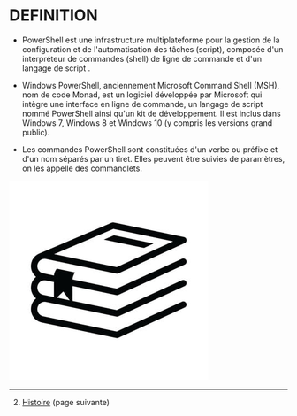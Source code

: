  # DEFINITION
 - PowerShell est une infrastructure multiplateforme pour la gestion de la configuration et de l'automatisation des tâches (script), composée d'un interpréteur de commandes (shell) de ligne de commande et d'un langage de script . 
</ul>

- Windows PowerShell, anciennement Microsoft Command Shell (MSH), nom de code Monad, est un logiciel développée par Microsoft qui intègre une interface en ligne de commande, un langage de script nommé PowerShell ainsi qu'un kit de développement. Il est inclus dans Windows 7, Windows 8 et Windows 10 (y compris les versions grand public).
</ul>

- Les commandes PowerShell sont constituées d'un verbe ou préfixe et d'un nom séparés par un tiret. Elles peuvent être suivies de paramètres, on les appelle des commandlets.



![](Images/book.jpg)


---
2. [Histoire](https://github.com/Anescoo/Linux/blob/main/Histoire.md) (page suivante)
